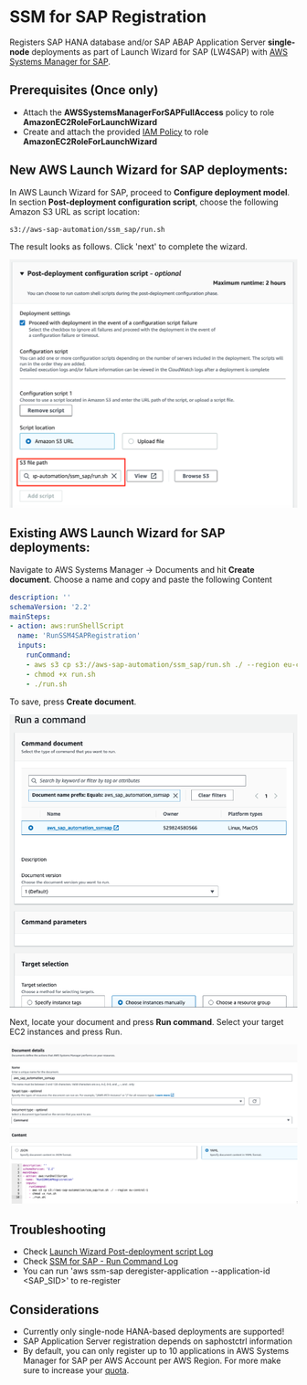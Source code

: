 # SSM for SAP Registration

Registers SAP HANA database and/or SAP ABAP Application Server **single-node** deployments as part of Launch Wizard for SAP (LW4SAP) with [AWS Systems Manager for SAP](https://docs.aws.amazon.com/ssm-sap/latest/userguide/get-started.html).

## Prerequisites (Once only)

- Attach the **AWSSystemsManagerForSAPFullAccess** policy to role **AmazonEC2RoleForLaunchWizard**
- Create and attach the provided [IAM Policy](iam_policy.json) to role **AmazonEC2RoleForLaunchWizard**

## New AWS Launch Wizard for SAP deployments:

In AWS Launch Wizard for SAP, proceed to **Configure deployment model**. 
In section **Post-deployment configuration script**, choose the following Amazon S3 URL as script location:

```bash
s3://aws-sap-automation/ssm_sap/run.sh
```

The result looks as follows. Click 'next' to complete the wizard.

![image](lw_post_script.png)

## Existing AWS Launch Wizard for SAP deployments:

Navigate to AWS Systems Manager → Documents and hit **Create document**. Choose a name and copy and paste the following Content

```yml
description: ''
schemaVersion: '2.2'
mainSteps:
- action: aws:runShellScript
  name: 'RunSSM4SAPRegistration'
  inputs:
    runCommand:
    - aws s3 cp s3://aws-sap-automation/ssm_sap/run.sh ./ --region eu-central-1
    - chmod +x run.sh
    - ./run.sh
```

To save, press **Create document**.

![image](ssm1.png)

Next, locate your document and press **Run command**. Select your target EC2 instances and press Run.

![image](ssm2.png)

## Troubleshooting

- Check [Launch Wizard Post-deployment script Log](https://docs.aws.amazon.com/launchwizard/latest/userguide/launch-wizard-sap-troubleshooting.html#launch-wizard-sap-troubleshooting-scripts)
- Check [SSM for SAP - Run Command Log](https://eu-central-1.console.aws.amazon.com/systems-manager/run-command/executing-commands?region=eu-central-1)
- You can run 'aws ssm-sap deregister-application --application-id \<SAP_SID\>' to re-register

## Considerations

- Currently only single-node HANA-based deployments are supported!
- SAP Application Server registration depends on saphostctrl information
- By default, you can only register up to 10 applications in AWS Systems Manager for SAP per AWS Account per AWS Region. For more make sure to increase your [quota](https://docs.aws.amazon.com/general/latest/gr/ssm-sap.html#limits_ssm-sap).